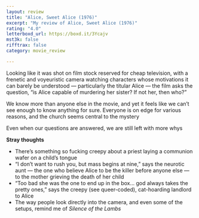```yaml
---
layout: review
title: "Alice, Sweet Alice (1976)"
excerpt: "My review of Alice, Sweet Alice (1976)"
rating: "4.0"
letterboxd_url: https://boxd.it/3Ycajv
mst3k: false
rifftrax: false
category: movie_review

---
```


Looking like it was shot on film stock reserved for cheap television, with a frenetic and voyeuristic camera watching characters whose motivations it can barely be understood — particularly the titular Alice — the film asks the question, “is Alice capable of murdering her sister? If not her, then who?”

We know more than anyone else in the movie, and yet it feels like we can’t see enough to know anything for sure. Everyone is on edge for various reasons, and the church seems central to the mystery

Even when our questions are answered, we are still left with more whys

<b>Stray thoughts</b>
* There’s something so fucking creepy about a priest laying a communion wafer on a child’s tongue
* “I don’t want to rush you, but mass begins at nine,” says the neurotic aunt — the one who believe Alice to be the killer before anyone else — to the mother grieving the death of her child
* “Too bad she was the one to end up in the box… god always takes the pretty ones,” says the creepy (see queer-coded), cat-hoarding landlord to Alice
* The way people look directly into the camera, and even some of the setups, remind me of <i>Silence of the Lambs</i>